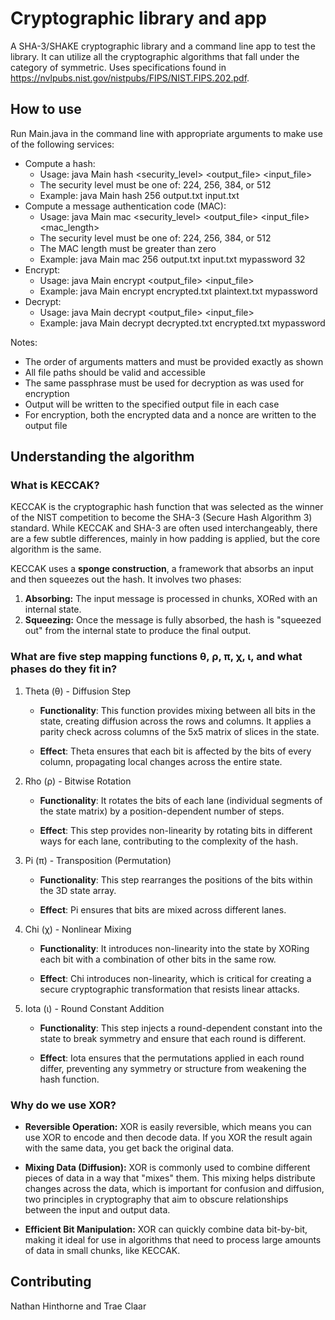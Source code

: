 # Cryptographic library and app

A SHA-3/SHAKE cryptographic library and a command line app to test the library. It can utilize all the cryptographic algorithms that fall under the category of symmetric. Uses specifications found in https://nvlpubs.nist.gov/nistpubs/FIPS/NIST.FIPS.202.pdf.

## How to use

Run Main.java in the command line with appropriate arguments to make use of the following services:

- Compute a hash:
  - Usage: java Main hash <security_level> <output_file> <input_file>
  - The security level must be one of: 224, 256, 384, or 512
  - Example: java Main hash 256 output.txt input.txt
- Compute a message authentication code (MAC):
  - Usage: java Main mac <security_level> <output_file> <input_file> <passphrase> <mac_length>
  - The security level must be one of: 224, 256, 384, or 512
  - The MAC length must be greater than zero
  - Example: java Main mac 256 output.txt input.txt mypassword 32
- Encrypt:
  - Usage: java Main encrypt <output_file> <input_file> <passphrase>
  - Example: java Main encrypt encrypted.txt plaintext.txt mypassword
- Decrypt:
  - Usage: java Main decrypt <output_file> <input_file> <passphrase>
  - Example: java Main decrypt decrypted.txt encrypted.txt mypassword

Notes:

- The order of arguments matters and must be provided exactly as shown
- All file paths should be valid and accessible
- The same passphrase must be used for decryption as was used for encryption
- Output will be written to the specified output file in each case
- For encryption, both the encrypted data and a nonce are written to the output file

## Understanding the algorithm

### What is KECCAK?

KECCAK is the cryptographic hash function that was selected as the winner of the NIST competition to become the SHA-3 (Secure Hash Algorithm 3) standard. While KECCAK and SHA-3 are often used interchangeably, there are a few subtle differences, mainly in how padding is applied, but the core algorithm is the same.

KECCAK uses a **sponge construction**, a framework that absorbs an input and then squeezes out the hash. It involves two phases:

1. **Absorbing:** The input message is processed in chunks, XORed with an internal state.
2. **Squeezing:** Once the message is fully absorbed, the hash is "squeezed out" from the internal state to produce the final output.

### What are five step mapping functions θ, ρ, π, χ, ι, and what phases do they fit in?

1. Theta (θ) - Diffusion Step
    * **Functionality**: This function provides mixing between all bits in the state, creating diffusion across the rows and columns. It applies a parity check across columns of the 5x5 matrix of slices in the state.

    * **Effect**: Theta ensures that each bit is affected by the bits of every column, propagating local changes across the entire state.

2. Rho (ρ) - Bitwise Rotation
    * **Functionality**: It rotates the bits of each lane (individual segments of the state matrix) by a position-dependent number of steps.

    * **Effect**: This step provides non-linearity by rotating bits in different ways for each lane, contributing to the complexity of the hash.

3. Pi (π) - Transposition (Permutation)
    * **Functionality**: This step rearranges the positions of the bits within the 3D state array.

    * **Effect**: Pi ensures that bits are mixed across different lanes.

4. Chi (χ) - Nonlinear Mixing

    * **Functionality**: It introduces non-linearity into the state by XORing each bit with a combination of other bits in the same row.

    * **Effect**: Chi introduces non-linearity, which is critical for creating a secure cryptographic transformation that resists linear attacks.

5. Iota (ι) - Round Constant Addition

    * **Functionality**: This step injects a round-dependent constant into the state to break symmetry and ensure that each round is different.

    * **Effect**: Iota ensures that the permutations applied in each round differ, preventing any symmetry or structure from weakening the hash function.

### Why do we use XOR?

* **Reversible Operation:** XOR is easily reversible, which means you can use XOR to encode and then decode data. If you XOR the result again with the same data, you get back the original data.

* **Mixing Data (Diffusion):** XOR is commonly used to combine different pieces of data in a way that "mixes" them. This mixing helps distribute changes across the data, which is important for confusion and diffusion, two principles in cryptography that aim to obscure relationships between the input and output data.

* **Efficient Bit Manipulation:** XOR can quickly combine data bit-by-bit, making it ideal for use in algorithms that need to process large amounts of data in small chunks, like KECCAK.

## Contributing

Nathan Hinthorne and Trae Claar
